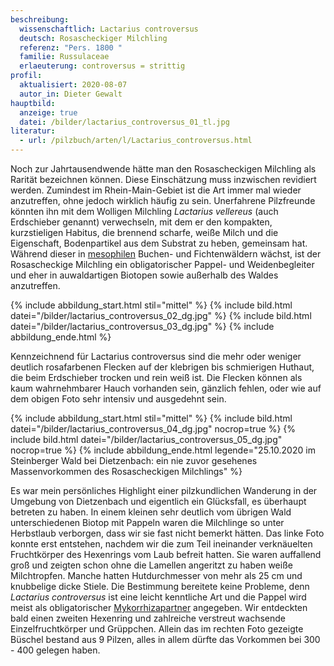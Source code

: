 ```yaml
---
beschreibung:
  wissenschaftlich: Lactarius controversus
  deutsch: Rosascheckiger Milchling
  referenz: "Pers. 1800 "
  familie: Russulaceae
  erlaeuterung: controversus = strittig
profil:
  aktualisiert: 2020-08-07
  autor_in: Dieter Gewalt
hauptbild:
  anzeige: true
  datei: /bilder/lactarius_controversus_01_tl.jpg
literatur:
  - url: /pilzbuch/arten/l/Lactarius_controversus.html
---
```

Noch zur Jahrtausendwende hätte man den Rosascheckigen Milchling als Rarität bezeichnen können. Diese Einschätzung muss inzwischen revidiert werden. Zumindest im Rhein-Main-Gebiet ist die Art immer mal wieder anzutreffen, ohne jedoch wirklich häufig zu sein. Unerfahrene Pilzfreunde könnten ihn mit dem Wolligen Milchling *Lactarius vellereus* (auch Erdschieber genannt) verwechseln, mit dem er den kompakten, kurzstieligen Habitus, die brennend scharfe, weiße Milch und die Eigenschaft, Bodenpartikel aus dem Substrat zu heben, gemeinsam hat. Während dieser in [mesophilen](mesophil "Glossar") Buchen- und Fichtenwäldern wächst, ist der Rosascheckige Milchling ein obligatorischer Pappel- und Weidenbegleiter und eher in auwaldartigen Biotopen sowie außerhalb des Waldes anzutreffen.

{% include abbildung_start.html stil="mittel" %}
{% include bild.html datei="/bilder/lactarius_controversus_02_dg.jpg" %}
{% include bild.html datei="/bilder/lactarius_controversus_03_dg.jpg" %}
{% include abbildung_ende.html %}

Kennzeichnend für Lactarius controversus sind die mehr oder weniger deutlich rosafarbenen Flecken auf der klebrigen bis schmierigen Huthaut, die beim Erdschieber trocken und rein weiß ist. Die Flecken können als kaum wahrnehmbarer Hauch vorhanden sein, gänzlich fehlen, oder wie auf dem obigen Foto sehr intensiv und ausgedehnt sein.

{% include abbildung_start.html stil="mittel" %}
{% include bild.html datei="/bilder/lactarius_controversus_04_dg.jpg" nocrop=true %}
{% include bild.html datei="/bilder/lactarius_controversus_05_dg.jpg" nocrop=true %}
{% include abbildung_ende.html legende="25.10.2020 im Steinberger Wald bei Dietzenbach: ein nie zuvor gesehenes Massenvorkommen des Rosascheckigen Milchlings" %}

Es war mein persönliches Highlight einer pilzkundlichen Wanderung in der Umgebung von Dietzenbach und eigentlich ein Glücksfall, es überhaupt betreten zu haben. In einem kleinen sehr deutlich vom übrigen Wald unterschiedenen Biotop mit Pappeln waren die Milchlinge so unter Herbstlaub verborgen, dass wir sie fast nicht bemerkt hätten. Das linke Foto konnte erst entstehen, nachdem wir die zum Teil ineinander verknäuelten Fruchtkörper des Hexenrings vom Laub befreit hatten. Sie waren auffallend groß und zeigten schon ohne die Lamellen angeritzt zu haben weiße Milchtropfen. Manche hatten Hutdurchmesser von mehr als 25 cm und knubbelige dicke Stiele. Die Bestimmung bereitete keine Probleme, denn *Lactarius controversus* ist eine leicht kenntliche Art und die Pappel wird meist als obligatorischer [Mykorrhizapartner](Mykorrhiza "Glossar") angegeben. Wir entdeckten bald einen zweiten Hexenring und zahlreiche verstreut wachsende Einzelfruchtkörper und Grüppchen. Allein das im rechten Foto gezeigte Büschel bestand aus 9 Pilzen, alles in allem dürfte das Vorkommen bei 300 - 400 gelegen haben.